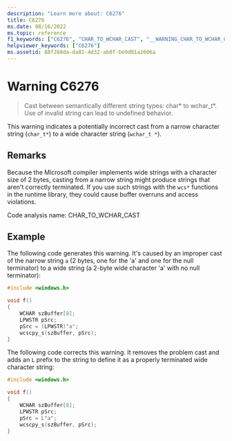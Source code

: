 ```yaml
---
description: "Learn more about: C6276"
title: C6276
ms.date: 08/16/2022
ms.topic: reference
f1_keywords: ["C6276", "CHAR_TO_WCHAR_CAST", "__WARNING_CHAR_TO_WCHAR_CAST"]
helpviewer_keywords: ["C6276"]
ms.assetid: 88f288da-da81-4d32-ab0f-be9d01a2606a
---
```

# Warning C6276

> Cast between semantically different string types: char* to wchar_t\*. Use of invalid string can lead to undefined behavior.

This warning indicates a potentially incorrect cast from a narrow character string (`char_t*`) to a wide character string (`wchar_t *`).

## Remarks

Because the Microsoft compiler implements wide strings with a character size of 2 bytes, casting from a narrow string might produce strings that aren't correctly terminated. If you use such strings with the `wcs*` functions in the runtime library, they could cause buffer overruns and access violations.
 
 Code analysis name: CHAR_TO_WCHAR_CAST

## Example

The following code generates this warning. It's caused by an improper cast of the narrow string `a` (2 bytes, one for the 'a' and one for the null terminator) to a wide string (a 2-byte wide character 'a' with no null terminator):

```cpp
#include <windows.h>

void f()
{
    WCHAR szBuffer[8];
    LPWSTR pSrc;
    pSrc = (LPWSTR)"a";
    wcscpy_s(szBuffer, pSrc);
}
```

The following code corrects this warning. It removes the problem cast and adds an `L` prefix to the string to define it as a properly terminated wide character string:

```cpp
#include <windows.h>

void f()
{
    WCHAR szBuffer[8];
    LPWSTR pSrc;
    pSrc = L"a";
    wcscpy_s(szBuffer, pSrc);
}
```
